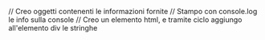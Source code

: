 // Creo oggetti contenenti le informazioni fornite
// Stampo con console.log le info sulla console
// Creo un elemento html, e tramite ciclo aggiungo all'elemento div le stringhe